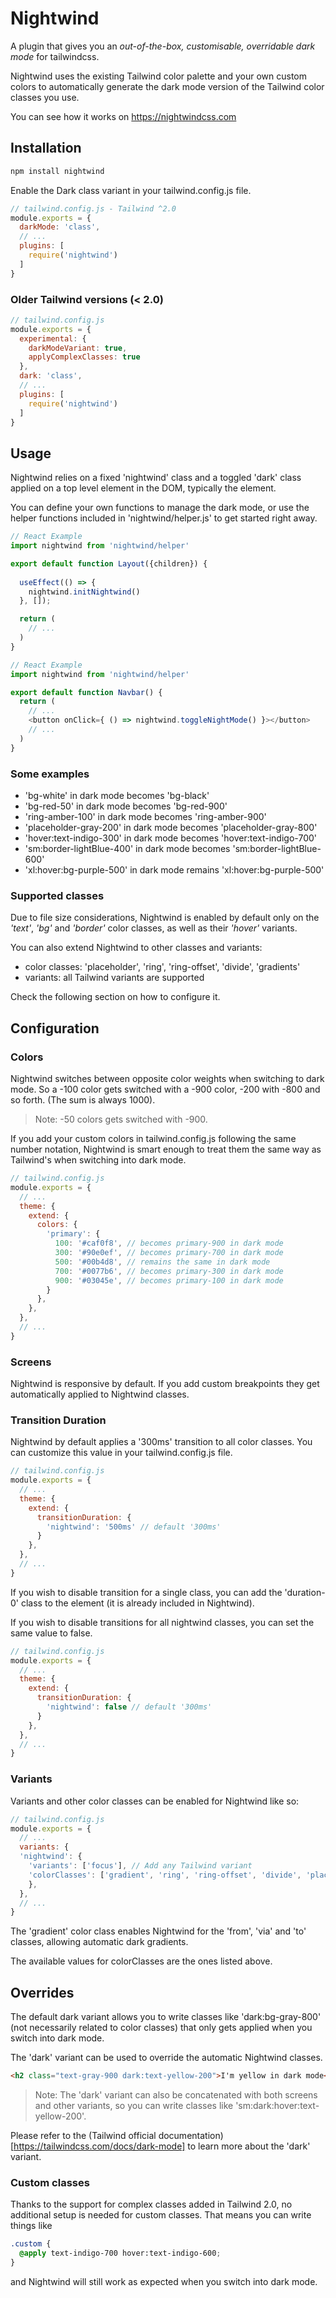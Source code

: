 # Nightwind

A plugin that gives you an *out-of-the-box, customisable, overridable dark mode* for tailwindcss.

Nightwind uses the existing Tailwind color palette and your own custom colors to automatically generate the dark mode version of the Tailwind color classes you use.

You can see how it works on https://nightwindcss.com

## Installation

```sh
npm install nightwind
```

Enable the Dark class variant in your tailwind.config.js file.

```js
// tailwind.config.js - Tailwind ^2.0
module.exports = {
  darkMode: 'class',
  // ...
  plugins: [
    require('nightwind')
  ]
}
```

### Older Tailwind versions (< 2.0)

```js
// tailwind.config.js
module.exports = {
  experimental: {
    darkModeVariant: true,
    applyComplexClasses: true
  },
  dark: 'class',
  // ...
  plugins: [
    require('nightwind')
  ]
}
```

## Usage

Nightwind relies on a fixed 'nightwind' class and a toggled 'dark' class applied on a top level element in the DOM, typically the <html> element.

You can define your own functions to manage the dark mode, or use the helper functions included in 'nightwind/helper.js' to get started right away.

```js
// React Example
import nightwind from 'nightwind/helper'

export default function Layout({children}) {
  
  useEffect(() => {
    nightwind.initNightwind()
  }, []);

  return (
    // ...
  )
}
```

```js
// React Example
import nightwind from 'nightwind/helper'

export default function Navbar() {
  return (
    // ...
    <button onClick={ () => nightwind.toggleNightMode() }></button>
    // ...
  )
}
```

### Some examples

- 'bg-white' in dark mode becomes 'bg-black'
- 'bg-red-50' in dark mode becomes 'bg-red-900'
- 'ring-amber-100' in dark mode becomes 'ring-amber-900'
- 'placeholder-gray-200' in dark mode becomes 'placeholder-gray-800'
- 'hover:text-indigo-300' in dark mode becomes 'hover:text-indigo-700'
- 'sm:border-lightBlue-400' in dark mode becomes 'sm:border-lightBlue-600'
- 'xl:hover:bg-purple-500' in dark mode remains 'xl:hover:bg-purple-500'

### Supported classes

Due to file size considerations, Nightwind is enabled by default only on the *'text'*, *'bg'* and *'border'* color classes, as well as their *'hover'* variants. 

You can also extend Nightwind to other classes and variants:
- color classes: 'placeholder', 'ring', 'ring-offset', 'divide', 'gradients'
- variants: all Tailwind variants are supported

Check the following section on how to configure it.

## Configuration

### Colors

Nightwind switches between opposite color weights when switching to dark mode. So a -100 color gets switched with a -900 color, -200 with -800 and so forth. (The sum is always 1000).

> Note: -50 colors gets switched with -900.

If you add your custom colors in tailwind.config.js following the same number notation, Nightwind is smart enough to treat them the same way as Tailwind's when switching into dark mode.

```js
// tailwind.config.js
module.exports = {
  // ...
  theme: {
    extend: {
      colors: {
        'primary': {
          100: '#caf0f8', // becomes primary-900 in dark mode
          300: '#90e0ef', // becomes primary-700 in dark mode
          500: '#00b4d8', // remains the same in dark mode
          700: '#0077b6', // becomes primary-300 in dark mode
          900: '#03045e', // becomes primary-100 in dark mode
        }
      },
    },
  },
  // ...
}
```

### Screens

Nightwind is responsive by default. If you add custom breakpoints they get automatically applied to Nightwind classes. 

### Transition Duration

Nightwind by default applies a '300ms' transition to all color classes. You can customize this value in your tailwind.config.js file.

```js
// tailwind.config.js
module.exports = {
  // ...
  theme: {
    extend: {
      transitionDuration: {
        'nightwind': '500ms' // default '300ms'
      }
    },
  },
  // ...
}
```

If you wish to disable transition for a single class, you can add the 'duration-0' class to the element (it is already included in Nightwind).

If you wish to disable transitions for all nightwind classes, you can set the same value to false.  

```js
// tailwind.config.js
module.exports = {
  // ...
  theme: {
    extend: {
      transitionDuration: {
        'nightwind': false // default '300ms'
      }
    },
  },
  // ...
}
```

### Variants

Variants and other color classes can be enabled for Nightwind like so:

```js
// tailwind.config.js
module.exports = {
  // ...
  variants: {
  'nightwind': {
    'variants': ['focus'], // Add any Tailwind variant
    'colorClasses': ['gradient', 'ring', 'ring-offset', 'divide', 'placeholder']
    },
  },
  // ...
}
```

The 'gradient' color class enables Nightwind for the 'from', 'via' and 'to' classes, allowing automatic dark gradients.

The available values for colorClasses are the ones listed above.

## Overrides

The default dark variant allows you to write classes like 'dark:bg-gray-800' (not necessarily related to color classes) that only gets applied when you switch into dark mode.

The 'dark' variant can be used to override the automatic Nightwind classes.

```html
<h2 class="text-gray-900 dark:text-yellow-200">I'm yellow in dark mode</h2>
```

> Note: The 'dark' variant can also be concatenated with both screens and other variants, so you can write classes like 'sm:dark:hover:text-yellow-200'.

Please refer to the (Tailwind official documentation)[https://tailwindcss.com/docs/dark-mode] to learn more about the 'dark' variant.

### Custom classes

Thanks to the support for complex classes added in Tailwind 2.0, no additional setup is needed for custom classes. That means you can write things like

```css
.custom {
  @apply text-indigo-700 hover:text-indigo-600;
}
```

and Nightwind will still work as expected when you switch into dark mode.